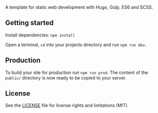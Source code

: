 A template for static web development with Hugo, Gulp, ES6 and SCSS.

## Getting started

Install dependencies:
`npm install`

Open a terminal, `cd` into your projects directory and run `npm run dev`.

## Production

To build your site for production run `npm run prod`.
The content of the `public/` directory is now ready to be copied to your server.

## License

See the [LICENSE](LICENSE.md) file for license rights and limitations (MIT).
